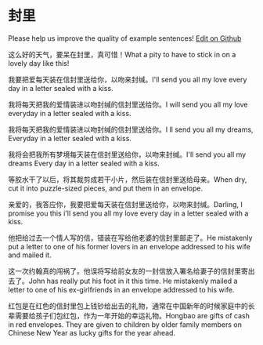 # 封里

Please help us improve the quality of example sentences! [Edit on Github](https://github.com/jiyushe/jiyu-example-sentence-source/blob/main/chinese/fengli.md)

<p><span class="chinese">这么好的天气，要呆在封里，真可惜！</span><span class="english">What a pity to have to stick in on a lovely day like this!</span></p>

<p><span class="chinese">我要把爱每天装在信封里送给你，以吻来封缄。</span><span class="english">I'll send you all my love every day in a letter sealed with a kiss.</span></p>

<p><span class="chinese">我将每天把我的爱情装进以吻封缄的信封里送给你。</span><span class="english">I will send you all my love everyday in a letter sealed with a kiss.</span></p>

<p><span class="chinese">我将每天把我的爱情装进以吻封缄的信封里送给你。</span><span class="english">I ll send you all my dreams, Everyday in a letter sealed with a kiss.</span></p>

<p><span class="chinese">我将会把我所有梦境每天装在信封里送给你，以吻来封缄。</span><span class="english">I'll send you all my dreams Every day in a letter sealed with a kiss.</span></p>

<p><span class="chinese">等胶水干了以后，将其裁剪成若干小片，然后装在信封里送给母亲。</span><span class="english">When dry, cut it into puzzle-sized pieces, and put them in an envelope.</span></p>

<p><span class="chinese">亲爱的，我答应你，我要把爱每天装在信封里送给你，以吻来封缄。</span><span class="english">Darling, I promise you this i'll send you all my love every day in a letter sealed with a kiss.</span></p>

<p><span class="chinese">他把给过去一个情人写的信，错装在写给他老婆的信封里邮走了。</span><span class="english">He mistakenly put a letter to one of his former lovers in an envelope addressed to his wife and mailed it.</span></p>

<p><span class="chinese">这一次约翰真的闯祸了。他误将写给前女友的一封信放入署名给妻子的信封里寄出去了。</span><span class="english">John has really put his foot in it this time. He mistakenly mailed a letter to one of his ex-girlfriends in an envelope addressed to his wife.</span></p>

<p><span class="chinese">红包是在红色的信封里包上钱钞给出去的礼物，通常在中国新年的时候家庭中的长辈需要给孩子们包红包，作为一年开始的幸运礼物。</span><span class="english">Hongbao are gifts of cash in red envelopes. They are given to children by older family members on Chinese New Year as lucky gifts for the year ahead.</span></p>

